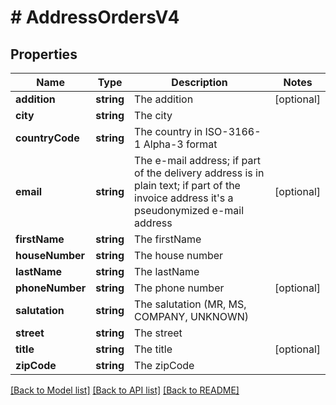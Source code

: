 # # AddressOrdersV4

## Properties

Name | Type | Description | Notes
------------ | ------------- | ------------- | -------------
**addition** | **string** | The addition | [optional]
**city** | **string** | The city |
**countryCode** | **string** | The country in ISO-3166-1 Alpha-3 format |
**email** | **string** | The e-mail address; if part of the delivery address is in plain text; if part of the invoice address it&#39;s a pseudonymized e-mail address | [optional]
**firstName** | **string** | The firstName |
**houseNumber** | **string** | The house number |
**lastName** | **string** | The lastName |
**phoneNumber** | **string** | The phone number | [optional]
**salutation** | **string** | The salutation (MR, MS, COMPANY, UNKNOWN) |
**street** | **string** | The street |
**title** | **string** | The title | [optional]
**zipCode** | **string** | The zipCode |

[[Back to Model list]](../../README.md#models) [[Back to API list]](../../README.md#endpoints) [[Back to README]](../../README.md)
